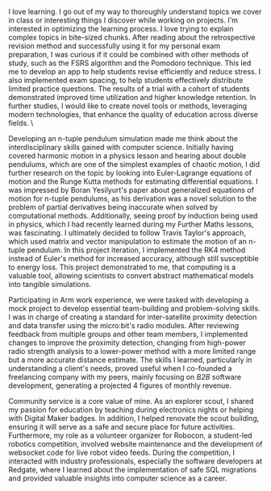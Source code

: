 
I love learning. I go out of my way to thoroughly understand topics we cover in class or interesting things I discover while working on projects. I'm interested in optimizing the learning process. I love trying to explain complex topics in bite-sized chunks. After reading about the retrospective revision method and successfully using it for my personal exam preparation, I was curious if it could be combined with other methods of study, such as the FSRS algorithm and the Pomodoro technique. This led me to develop an app to help students revise efficiently and reduce stress. I also implemented exam spacing, to help students effectively distribute limited practice questions. The results of a trial with a cohort of students demonstrated improved time utilization and higher knowledge retention. In further studies, I would like to create novel tools or methods, leveraging modern technologies, that enhance the quality of education across diverse fields. \

Developing an n-tuple pendulum simulation made me think about the interdisciplinary skills gained with computer science. Initially having covered harmonic motion in a physics lesson and hearing about double pendulums, which are one of the simplest examples of chaotic motion, I did further research on the topic by looking into Euler-Lagrange equations of motion and the Runge Kutta methods for estimating differential equations. I was impressed by Boran Yesilyurt's paper about generalized equations of motion for n-tuple pendulums, as his derivation was a novel solution to the problem of partial derivatives being inaccurate when solved by computational methods. Additionally, seeing proof by induction being used in physics, which I had recently learned during my Further Maths lessons, was fascinating. I ultimately decided to follow Travis Taylor's approach, which used matrix and vector manipulation to estimate the motion of an n-tuple pendulum. In this project iteration, I implemented the RK4 method instead of Euler's method for increased accuracy, although still susceptible to energy loss. This project demonstrated to me, that computing is a valuable tool, allowing scientists to convert abstract mathematical models into tangible simulations.

Participating in Arm work experience, we were tasked with developing a mock project to develop essential team-building and problem-solving skills. I was in charge of creating a standard for inter-satellite proximity detection and data transfer using the micro:bit's radio modules. After reviewing feedback from multiple groups and other team members, I implemented changes to improve the proximity detection, changing from high-power radio strength analysis to a lower-power method with a more limited range but a more accurate distance estimate. The skills I learned, particularly in understanding a client's needs, proved useful when I co-founded a freelancing company with my peers, mainly focusing on *B2B* software development, generating a projected 4 figures of monthly revenue. 

Community service is a core value of mine. As an explorer scout, I shared my passion for education by teaching during electronics nights or helping with Digital Maker badges. In addition, I helped renovate the scout building, ensuring it will serve as a safe and secure place for future activities. Furthermore, my role as a volunteer organizer for Robocon, a student-led robotics competition, involved website maintenance and the development of websocket code for live robot video feeds. During the competition, I interacted with industry professionals, especially the software developers at Redgate, where I learned about the implementation of safe SQL migrations and provided valuable insights into computer science as a career.


